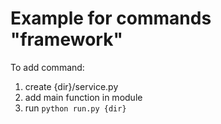 # Example for commands "framework"

To add command:
1. create {dir}/service.py
2. add main function in module
3. run `python run.py {dir}`
